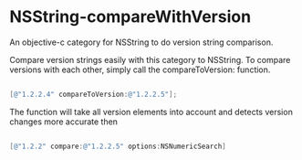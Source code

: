 NSString-compareWithVersion
===========================

An objective-c category for NSString to do version string comparison.

Compare version strings easily with this category to NSString. To compare versions with each other, simply call the compareToVersion: function.

```objective-c

[@"1.2.2.4" compareToVersion:@"1.2.2.5"];

```

The function will take all version elements into account and detects version changes more accurate then 

```objective-c

[@"1.2.2" compare:@"1.2.2.5" options:NSNumericSearch]

```